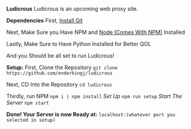 **Ludicrous**
Ludicrous is an upcoming web proxy site.

**Dependencies**
First, [Install Git](https://git-scm.com/downloads)

Next, Make Sure you Have NPM and [Node (Comes With NPM)](https://nodejs.org/en/) Installed

Lastly, Make Sure to Have Python Installed for Better QOL

And you Should be all set to run Ludicrous!

**Setup:**
First, Clone the Repository
`git clone https://github.com/enderkingj/ludicrous`

Next, CD Into the Repository
`cd ludicrous`

Thirdly, run NPM
`npm i | npm install`
*Set Up*
`npm run setup`
*Start The Server*
`npm start`

**Done! Your Server is now Ready at:**
`localhost:(whatever port you selected in setup)`